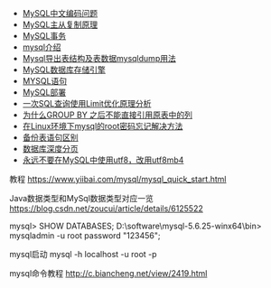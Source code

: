 - [MySQL中文编码问题](#MySQL中文编码问题.md)
- [MySQL主从复制原理](MySQL主从复制原理.md)
- [MySQL事务](MySQL事务.md)
- [mysql介绍](mysql介绍.md)
- [Mysql导出表结构及表数据mysqldump用法](Mysql导出表结构及表数据mysqldump用法.md)
- [MySQL数据库存储引擎](MySQL数据库存储引擎.md)
- [MYSQL语句](MYSQL语句.md)
- [MySQL部署](MySQL部署.md)
- [一次SQL查询使用Limit优化原理分析](一次SQL查询使用Limit优化原理分析.md)
- [为什么GROUP BY 之后不能直接引用原表中的列](为什么GROUPBY之后不能直接引用原表中的列.md)
- [在Linux环境下mysql的root密码忘记解决方法](在Linux环境下mysql的root密码忘记解决方法.md)
- [备份表语句区别](备份表语句区别.md)
- [数据库深度分页](数据库深度分页.md)
- [永远不要在MySQL中使用utf8，改用utf8mb4](永远不要在MySQL中使用utf8，改用utf8mb4.md)



教程
https://www.yiibai.com/mysql/mysql_quick_start.html


Java数据类型和MySql数据类型对应一览
https://blog.csdn.net/zoucui/article/details/6125522



mysql> SHOW DATABASES;
D:\software\mysql-5.6.25-winx64\bin> mysqladmin -u root password "123456";


mysql启动
mysql -h localhost -u root -p




mysql命令教程
http://c.biancheng.net/view/2419.html

